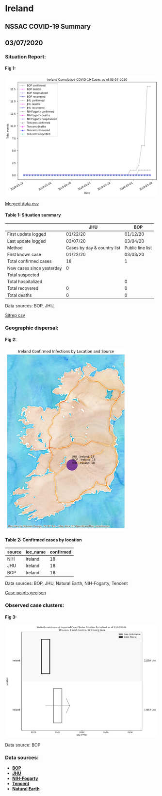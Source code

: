 # Ireland
## NSSAC COVID-19 Summary
## 03/07/2020



### Situation Report:
#### Fig 1:
![Ireland cases](../merged_histories/Ireland_merged_histories.png)

[Merged data csv](https://github.com/SchlittDataSci/SchlittDataSci.github.io/blob/master/data/tables/Ireland_merged_daily.csv)

#### Table 1: Situation summary


|                           | JHU                         | BOP              |
|---------------------------|-----------------------------|------------------|
| First update logged       | 01/22/20                    | 01/12/20         |
| Last update logged        | 03/07/20                    | 03/04/20         |
| Method                    | Cases by day & country list | Public line list |
| First known case          | 01/22/20                    | 03/03/20         |
| Total confirmed cases     | 18                          | 1                |
| New cases since yesterday | 0                           |                  |
| Total suspected           |                             |                  |
| Total hospitalized        |                             | 0                |
| Total recovered           | 0                           | 0                |
| Total deaths              | 0                           | 0                |

Data sources: BOP, JHU, 


[Sitrep csv](https://github.com/SchlittDataSci/SchlittDataSci.github.io/blob/master/data/tables/Ireland_sitrep.csv)

### Geographic dispersal:
#### Fig 2:
![Ireland mapped](../case_locs/Ireland_case_locs.png)

#### Table 2: Confirmed cases by location


| source   | loc_name   |   confirmed |
|----------|------------|-------------|
| NIH      | Ireland    |          18 |
| JHU      | Ireland    |          18 |
| BOP      | Ireland    |          18 |

Data sources: BOP, JHU, Natural Earth, NIH-Fogarty, Tencent


[Case points geojson](https://github.com/SchlittDataSci/SchlittDataSci.github.io/blob/master/data/shapes/Ireland_case_locs.geojson)

### Observed case clusters:
#### Fig 3:
![Ireland cases](../cluster_analysis/Ireland_imported_cases_BOP.png)



Data source: BOP


### Data sources:
* **[BOP](https://github.com/beoutbreakprepared/nCoV2019)**
* **[JHU](https://github.com/CSSEGISandData/COVID-19)** 
* **[NIH-Fogarty](https://docs.google.com/spreadsheets/d/1jS24DjSPVWa4iuxuD4OAXrE3QeI8c9BC1hSlqr-NMiU/edit#gid=1187587451)** 
* **[Tencent](https://news.qq.com/zt2020/page/feiyan.htm)**
* **[Natural Earth](https://www.naturalearthdata.com/forums/forum/natural-earth-map-data/cultural-vectors/admin-1-states-provinces-and-their-boundaries/)**

<!-- Global site tag (gtag.js) - Google Analytics -->
<script async src="https://www.googletagmanager.com/gtag/js?id=UA-158816269-1"></script>
<script>
  window.dataLayer = window.dataLayer || [];
  function gtag(){dataLayer.push(arguments);}
  gtag('js', new Date());

  gtag('config', 'UA-158816269-1');
</script>